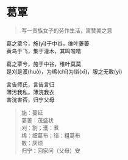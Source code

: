# 葛覃

> 写一贵族女子的劳作生活，寓赞美之意

葛之覃兮，施(yì)于中谷，维叶萋萋  
黄鸟于飞，集于灌木，其鸣喈喈

葛之覃兮，施于中谷，维叶莫莫  
是刈是濩(huò)，为𫄨(chī)为绤(xì)，服之无斁(yì)

言告师氏，言告言归  
薄污我私，薄浣我衣  
害浣害否，归宁父母



> 施：蔓延  
> 萋萋：茂盛状  
> 刈：割；濩：煮  
> 𫄨：细葛布；绤：粗葛布  
> 斁：厌烦  
> 归宁：回家问（父母）安


